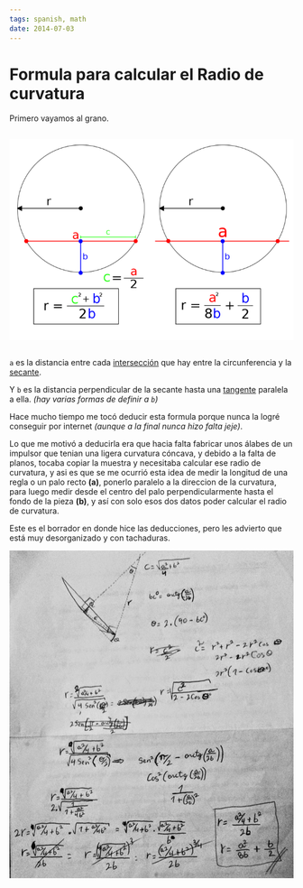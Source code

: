 ```yaml
---
tags: spanish, math
date: 2014-07-03
---
```


# Formula para calcular el Radio de curvatura

Primero vayamos al grano.

<div style="display: flex;">

![$$ r = \frac{c^2 + b^2}{2b}, \quad \text{donde:} \quad c = \frac{a}{2} $$](formula_1.png "Fórmula 1")

![$$ r = \frac{a^2}{8b} + \frac{b}{2} $$](formula_2.png "Fórmula 2")

</div>

`a` es la distancia entre cada [intersección](https://es.wikipedia.org/wiki/Interseccion) que hay entre la circunferencia y la [secante](https://es.wikipedia.org/wiki/Secante).

Y `b` es la distancia perpendicular de la secante hasta una [tangente](https://es.wikipedia.org/wiki/Tangente) paralela a ella. *(hay varias formas de definir a `b`)*

Hace mucho tiempo me tocó deducir esta formula porque nunca la logré conseguir por internet *(aunque a la final nunca hizo falta jeje)*.

Lo que me motivó a deducirla era que hacia falta fabricar unos álabes de un impulsor que tenian una ligera curvatura cóncava, y debido a la falta de planos, tocaba copiar la muestra y necesitaba calcular ese radio de curvatura, y asi es que se me ocurrió esta idea de medir la longitud de una regla o un palo recto **(a)**, ponerlo paralelo a la direccion de la curvatura, para luego medir desde el centro del palo perpendicularmente hasta el fondo de la pieza **(b)**, y así con solo esos dos datos poder calcular el radio de curvatura.

Este es el borrador en donde hice las deducciones, pero les advierto que está muy desorganizado y con tachaduras.

![Borrador donde hice los cálculos](calculations.png)
